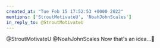 ```yaml
---
created_at: "Tue Feb 15 17:52:53 +0000 2022"
mentions: ['StroutMotivateU', 'NoahJohnScales']
in_reply_to: @StroutMotivateU
---
```


@StroutMotivateU @NoahJohnScales Now that's an idea...🤔